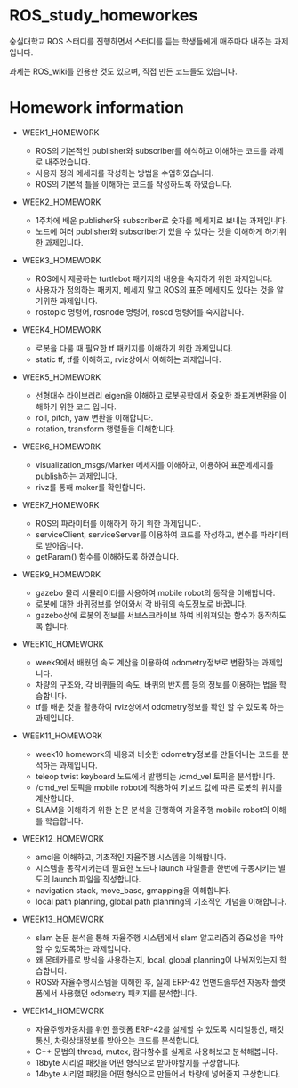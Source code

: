 # ROS_study_homeworkes
숭실대학교 ROS 스터디를 진행하면서 스터디를 듣는 학생들에게 매주마다 내주는 과제입니다.

과제는 ROS_wiki를 인용한 것도 있으며, 직접 만든 코드들도 있습니다.

# Homework information
 * WEEK1_HOMEWORK
    * ROS의 기본적인 publisher와 subscriber를 해석하고 이해하는 코드를 과제로 내주었습니다.
    * 사용자 정의 메세지를 작성하는 방법을 수업하였습니다.
    * ROS의 기본적 틀을 이해하는 코드를 작성하도록 하였습니다.
    
 * WEEK2_HOMEWORK
    * 1주차에 배운 publisher와 subscriber로 숫자를 메세지로 보내는 과제입니다.
    * 노드에 여러 publisher와 subscriber가 있을 수 있다는 것을 이해하게 하기위한 과제입니다.

 * WEEK3_HOMEWORK
    * ROS에서 제공하는 turtlebot 패키지의 내용을 숙지하기 위한 과제입니다.
    * 사용자가 정의하는 패키지, 메세지 말고 ROS의 표준 메세지도 있다는 것을 알기위한 과제입니다.
    * rostopic 명령어, rosnode 명령어, roscd 명령어를 숙지합니다.
   
 * WEEK4_HOMEWORK
    * 로봇을 다룰 때 필요한 tf 패키지를 이해하기 위한 과제입니다.
    * static tf, tf를 이해하고, rviz상에서 이해하는 과제입니다.
    
 * WEEK5_HOMEWORK
    * 선형대수 라이브러리 eigen을 이해하고 로봇공학에서 중요한 좌표계변환을 이해하기 위한 코드 입니다.
    * roll, pitch, yaw 변환을 이해합니다.
    * rotation, transform 행렬들을 이해합니다.
    
 * WEEK6_HOMEWORK
      * visualization_msgs/Marker 메세지를 이해하고, 이용하여 표준메세지를 publish하는 과제입니다.
      * rivz를 통해 maker를 확인합니다.
      
 * WEEK7_HOMEWORK
      * ROS의 파라미터를 이해하게 하기 위한 과제입니다.
      * serviceClient, serviceServer를 이용하여 코드를 작성하고, 변수를 파라미터로 받아옵니다.
      * getParam() 함수를 이해하도록 하였습니다.
      
 * WEEK9_HOMEWORK
      * gazebo 물리 시뮬레이터를 사용하여 mobile robot의 동작을 이해합니다.
      * 로봇에 대한 바퀴정보를 얻어와서 각 바퀴의 속도정보로 바꿉니다.
      * gazebo상에 로봇의 정보를 서브스크라이브 하여 비워져있는 함수가 동작하도록 합니다.
      
 * WEEK10_HOMEWORK
      * week9에서 배웠던 속도 계산을 이용하여 odometry정보로 변환하는 과제입니다.
      * 차량의 구조와, 각 바퀴들의 속도, 바퀴의 반지름 등의 정보를 이용하는 법을 학습합니다.
      * tf를 배운 것을 활용하여 rviz상에서 odometry정보를 확인 할 수 있도록 하는 과제입니다.

 * WEEK11_HOMEWORK
      * week10 homework의 내용과 비슷한 odometry정보를 만들어내는 코드를 분석하는 과제입니다.
      * teleop twist keyboard 노드에서 발행되는 /cmd_vel 토픽을 분석합니다.
      * /cmd_vel 토픽을 mobile robot에 적용하여 키보드 값에 따른 로봇의 위치를 계산합니다.
      * SLAM을 이해하기 위한 논문 분석을 진행하여 자율주행 mobile robot의 이해를 학습합니다.
      
 * WEEK12_HOMEWORK
      * amcl을 이해하고, 기초적인 자율주행 시스템을 이해합니다.
      * 시스템을 동작시키는데 필요한 노드나 launch 파일들을 한번에 구동시키는 별도의 launch 파일을 작성합니다.
      * navigation stack, move_base, gmapping을 이해합니다.
      * local path planning, global path planning의 기초적인 개념을 이해합니다.
      
* WEEK13_HOMEWORK
   * slam 논문 분석을 통해 자율주행 시스템에서 slam 알고리즘의 중요성을 파악할 수 있도록하는 과제입니다.
   * 왜 몬테카를로 방식을 사용하는지, local, global planning이 나눠져있는지 학습합니다.
   * ROS와 자율주행시스템을 이해한 후, 실제 ERP-42 언맨드솔루션 자동차 플랫폼에서 사용했던 odometry 패키지를 분석합니다.
   
* WEEK14_HOMEWORK
   * 자율주행자동차를 위한 플랫폼 ERP-42를 설계할 수 있도록 시리얼통신, 패킷통신, 차량상태정보를 받아오는 코드를 분석합니다.
   * C++ 문법의 thread, mutex, 람다함수를 실제로 사용해보고 분석해봅니다.
   * 18byte 시리얼 패킷을 어떤 형식으로 받아야할지를 구상합니다.
   * 14byte 시리얼 패킷을 어떤 형식으로 만들어서 차량에 넣어줄지 구상합니다.

